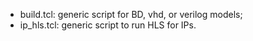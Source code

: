 
 - build.tcl: generic script for BD, vhd, or verilog models;
 - ip_hls.tcl: generic script to run HLS for IPs.
 